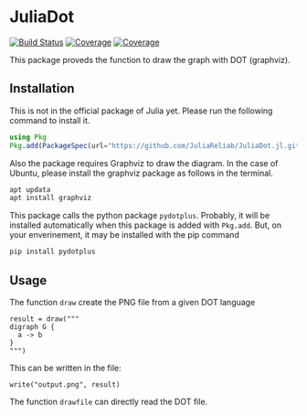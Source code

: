 # JuliaDot

[![Build Status](https://travis-ci.com/okamumu/JuliaDot.jl.svg?branch=master)](https://travis-ci.com/okamumu/JuliaDot.jl)
[![Coverage](https://codecov.io/gh/okamumu/JuliaDot.jl/branch/master/graph/badge.svg)](https://codecov.io/gh/okamumu/JuliaDot.jl)
[![Coverage](https://coveralls.io/repos/github/okamumu/JuliaDot.jl/badge.svg?branch=master)](https://coveralls.io/github/okamumu/JuliaDot.jl?branch=master)

This package proveds the function to draw the graph with DOT (graphviz).

## Installation

This is not in the official package of Julia yet. Please run the following command to install it.

```julia
using Pkg
Pkg.add(PackageSpec(url="https://github.com/JuliaReliab/JuliaDot.jl.git"))
```

Also the package requires Graphviz to draw the diagram. In the case of Ubuntu, please install the graphviz package as follows in the terminal.
```sh
apt updata
apt install graphviz
```

This package calls the python package `pydotplus`. Probably, it will be installed automatically when this package is added with `Pkg.add`. But, on your enverinement, it may be installed with the pip command
```sh
pip install pydotplus
```

## Usage

The function `draw` create the PNG file from a given DOT language
```
result = draw("""
digraph G {
  a -> b
}
""")
```
This can be written in the file:
```
write("output.png", result)
```

The function `drawfile` can directly read the DOT file.
